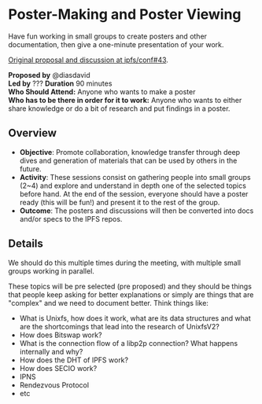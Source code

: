 # Poster-Making and Poster Viewing 

Have fun working in small groups to create posters and other documentation, then give a one-minute presentation of your work.

[Original proposal and discussion at ipfs/conf#43](https://github.com/ipfs/conf/issues/43). 

**Proposed by** @diasdavid  
**Led by** ???
**Duration** 90 minutes  
**Who Should Attend:** Anyone who wants to make a poster  
**Who has to be there in order for it to work:** Anyone who wants to either share knowledge or do a bit of research and put findings in a poster.

## Overview

- **Objective**: Promote collaboration, knowledge transfer through deep dives and generation of materials that can be used by others in the future.
- **Activity**: These sessions consist on gathering people into small groups (2~4) and explore and understand in depth one of the selected topics before hand. At the end of the session, everyone should have a poster ready (this will be fun!) and present it to the rest of the group.
- **Outcome**: The posters and discussions will then be converted into docs and/or specs to the IPFS repos.

## Details

We should do this multiple times during the meeting, with multiple small groups working in parallel.

These topics will be pre selected (pre proposed) and they should be things that people keep asking for better explanations or simply are things that are "complex" and we need to document better. Think things like:

- What is Unixfs, how does it work, what are its data structures and what are the shortcomings that lead into the research of UnixfsV2?
- How does Bitswap work?
- What is the connection flow of a libp2p connection? What happens internally and why?
- How does the DHT of IPFS work?
- How does SECIO work?
- IPNS
- Rendezvous Protocol 
- etc
